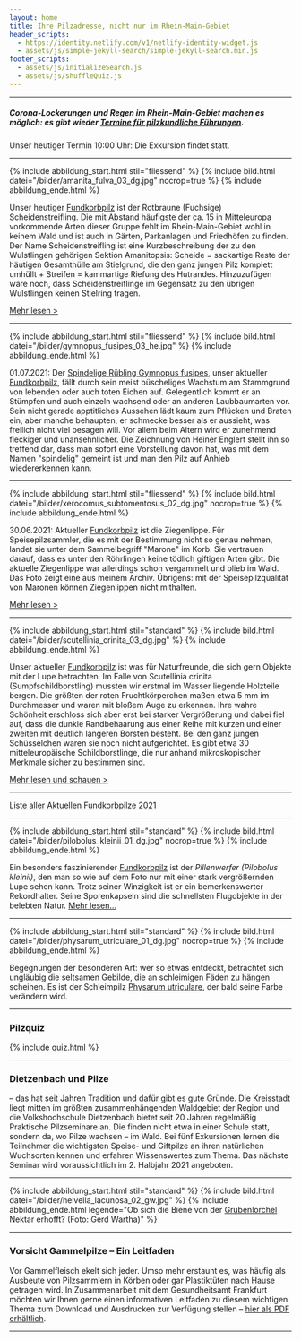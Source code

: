 ```yaml
---
layout: home
title: Ihre Pilzadresse, nicht nur im Rhein-Main-Gebiet
header_scripts:
  - https://identity.netlify.com/v1/netlify-identity-widget.js
  - assets/js/simple-jekyll-search/simple-jekyll-search.min.js
footer_scripts:
  - assets/js/initializeSearch.js
  - assets/js/shuffleQuiz.js
---
```

- - -

##### Corona-Lockerungen und Regen im Rhein-Main-Gebiet machen es möglich: es gibt wieder [Termine für pilzkundliche Führungen](/termine).

Unser heutiger Termin 10:00 Uhr: Die Exkursion findet statt.

- - -

{% include abbildung_start.html stil="fliessend" %}
{% include bild.html datei="/bilder/amanita_fulva_03_dg.jpg" nocrop=true %}
{% include abbildung_ende.html %}

Unser heutiger [Fundkorbpilz](AA "Glossar-") ist der Rotbraune (Fuchsige) Scheidenstreifling. Die mit Abstand häufigste der ca. 15 in Mitteleuropa vorkommende Arten dieser Gruppe fehlt im Rhein-Main-Gebiet  wohl in keinem Wald und ist auch in Gärten, Parkanlagen und Friedhöfen zu finden. Der Name Scheidenstreifling ist eine Kurzbeschreibung der zu den Wulstlingen gehörigen Sektion Amanitopsis: Scheide = sackartige Reste der häutigen Gesamthülle am Stielgrund, die den ganz jungen Pilz komplett umhüllt + Streifen = kammartige Riefung des Hutrandes. Hinzuzufügen wäre noch, dass Scheidenstreiflinge im Gegensatz zu den übrigen Wulstlingen keinen Stielring tragen.

[Mehr lesen >](/pilze/amanita-fulva-rotbrauner-fuchsiger-scheidenstreifling)

<div style="clear: both"></div>

- - -

{% include abbildung_start.html stil="fliessend" %}
{% include bild.html datei="/bilder/gymnopus_fusipes_03_he.jpg" %}
{% include abbildung_ende.html %}

01.07.2021: Der [Spindelige Rübling Gymnopus fusipes](/pilze/gymnopus-fusipes-spindeliger-rübling), unser aktueller [Fundkorbpilz](AA "Glossar-"), fällt durch sein meist büscheliges Wachstum am Stammgrund von lebenden oder auch toten Eichen auf. Gelegentlich kommt er an Stümpfen und auch einzeln wachsend oder an anderen Laubbaumarten vor. Sein nicht gerade apptitliches Aussehen lädt kaum zum Pflücken und Braten ein, aber manche behaupten, er schmecke besser als er aussieht, was freilich nicht viel besagen will. Vor allem beim Altern wird er zunehmend fleckiger und unansehnlicher. Die Zeichnung von Heiner Englert stellt ihn so treffend dar, dass man sofort eine Vorstellung davon hat, was mit dem Namen "spindelig" gemeint ist und man den Pilz auf Anhieb wiedererkennen kann.

<div style="clear: both"></div>

- - -

{% include abbildung_start.html stil="fliessend" %}
{% include bild.html datei="/bilder/xerocomus_subtomentosus_02_dg.jpg" nocrop=true %}
{% include abbildung_ende.html %}

30.06.2021: Aktueller [Fundkorbpilz](AA "Glossar-") ist die Ziegenlippe. Für Speisepilzsammler, die es mit der Bestimmung nicht so genau nehmen, landet sie unter dem Sammelbegriff "Marone" im Korb. Sie vertrauen darauf, dass es unter den Röhrlingen keine tödlich giftigen Arten gibt. Die aktuelle Ziegenlippe war allerdings schon vergammelt und blieb im Wald. Das Foto zeigt eine aus meinem Archiv. Übrigens: mit der Speisepilzqualität von Maronen können Ziegenlippen nicht mithalten.

[Mehr lesen >](/pilze/xerocomus-subtomentosus-ziegenlippe) 

<div style="clear:  both"></div>

- - -

{% include abbildung_start.html stil="standard" %}
{% include bild.html datei="/bilder/scutellinia_crinita_03_dg.jpg" %}
{% include abbildung_ende.html %}

Unser aktueller [Fundkorbpilz](AA "Glossar-") ist was für Naturfreunde, die sich gern Objekte mit der Lupe betrachten. Im Falle von Scutellinia crinita (Sumpfschildborstling) mussten wir erstmal im Wasser liegende Holzteile bergen. Die größten der roten Fruchtkörperchen maßen etwa 5 mm im Durchmesser und waren mit bloßem Auge zu erkennen. Ihre wahre Schönheit erschloss sich aber erst bei starker Vergrößerung und dabei fiel auf, dass die dunkle Randbehaarung aus einer Reihe mit kurzen und einer zweiten mit deutlich längeren Borsten besteht. Bei den ganz jungen Schüsselchen waren sie noch nicht aufgerichtet. Es gibt etwa 30 mitteleuropäische Schildborstlinge, die nur anhand mikroskopischer Merkmale sicher zu bestimmen sind.

[Mehr lesen und schauen >](/pilze/scutellinia-crinita-bewimperter-schildborstling-sumpfschildborstling)

- - -

[Liste aller Aktuellen Fundkorbpilze 2021](/artikel/liste-aller-aktuellen-fundkorbpilze-2021.html)

- - -

{% include abbildung_start.html stil="standard" %}
{% include bild.html datei="/bilder/pilobolus_kleinii_01_dg.jpg" nocrop=true %}
{% include abbildung_ende.html %}

Ein besonders faszinierender [Fundkorbpilz](AA "Glossar-") ist der *Pillenwerfer (Pilobolus kleinii)*, den man so wie auf dem Foto nur mit einer stark vergrößernden Lupe sehen kann. Trotz seiner Winzigkeit ist er ein bemerkenswerter Rekordhalter. Seine Sporenkapseln sind die schnellsten Flugobjekte in der belebten Natur. [Mehr lesen...](/pilze/pilobolus-kleinii-pillenwerfer)

- - -

{% include abbildung_start.html stil="standard" %}
{% include bild.html datei="/bilder/physarum_utriculare_01_dg.jpg" nocrop=true %}
{% include abbildung_ende.html %}

Begegnungen der besonderen Art: wer so etwas entdeckt, betrachtet sich ungläubig die seltsamen Gebilde, die an schleimigen Fäden zu hängen scheinen. Es ist der Schleimpilz [Physarum utriculare](/pilze/physarum-utriculare-fadenfruchtschleimpilz), der bald seine Farbe verändern wird.

- - -

### Pilzquiz

{% include quiz.html %}

- - -

### Dietzenbach und Pilze

– das hat seit Jahren Tradition und dafür gibt es gute Gründe. Die Kreisstadt liegt mitten im größten zusammenhängenden Waldgebiet der Region und die Volkshochschule Dietzenbach bietet seit 20 Jahren regelmäßig Praktische Pilzseminare an. Die finden nicht etwa in einer Schule statt, sondern da, wo Pilze wachsen – im Wald. Bei fünf Exkursionen lernen die Teilnehmer die wichtigsten Speise- und Giftpilze an ihren natürlichen Wuchsorten kennen und erfahren Wissenswertes zum Thema. Das nächste Seminar wird voraussichtlich im 2. Halbjahr 2021 angeboten.

- - -

{% include abbildung_start.html stil="standard" %}
{% include bild.html datei="/bilder/helvella_lacunosa_02_gw.jpg" %}
{% include abbildung_ende.html legende="Ob sich die Biene von der <a href='/pilze/helvella-lacunosa-grubenlorchel'>Grubenlorchel</a> Nektar erhofft?  (Foto: Gerd Wartha)" %}

- - -

### Vorsicht Gammelpilze – Ein Leitfaden

Vor Gammelfleisch ekelt sich jeder. Umso mehr erstaunt es, was häufig als Ausbeute von Pilzsammlern in Körben oder gar Plastiktüten nach Hause getragen wird. In Zusammenarbeit mit dem Gesundheitsamt Frankfurt möchten wir Ihnen gerne einen informativen Leitfaden zu diesem wichtigen Thema zum Download und Ausdrucken zur Verfügung stellen – [hier als PDF erhältlich](/assets/docs/Fundkorb.de-Gammelpilze.pdf).

- - -